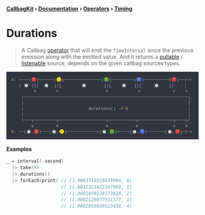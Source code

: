 #### [CallbagKit][Callbag] › [Documentation][Documentation] › [Operators][Operators] › [Timing][Timing]
# Durations
> A Callbag [operator][Operators] that will emit the `TimeInterval` since the previous
> emission along with the emitted value. And it returns a [pullable][Sources] /
> [listenable][Sources] source, depends on the given callbag sources types.

<img src="./Durations.png">

<!-- ```swift
A: ────(🔴)──────(🟡)───────────────(🟢)─────────(🔵)──────────(🔴)──|─>
   [ ⏱️ ]│[  ⏱️  ]│[        ⏱️       ]│[    ⏱️   ]│[     ⏱️    ]│    │
         ⅴ        ⅴ                   ⅴ            ⅴ             ⅴ    ⅴ
    ┌──────────────────────────────────────────────────────────────────┐
    │                                                                  │
    │                          durations() -> B                        │
    │                                                                  │
    └───┬─────────┬───────────────────┬───────────┬──────────────┬────┬┘
        ⅴ         ⅴ                   ⅴ           ⅴ              ⅴ    ⅴ
B: ──(⏱️,🔴)───(⏱️,🟡)─────────────(⏱️,🟢)─────(⏱️,🔵)───────(⏱️,🔴)─|─>
``` -->

**Examples**

```swift
_ = interval(.second)
  |> take(5)
  |> durations()
  |> forEach(print) // (1.0003719329833984, 0)
                    // (1.0012321472167969, 1)
                    // (1.0001850128173828, 2)
                    // (1.0002129077911377, 3)
                    // (1.0002059936523438, 4)
```

[Callbag]: <../../../README.md> (Callbag)
[Documentation]: <../../README.md> (Documentation)
[Operators]: <../README.md> (Operators)
[Timing]: <./README.md> (Timing)

[Sources]: <../../Sources/README.md> (Sources)